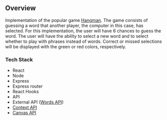 ## Overview

Implementation of the popular game [Hangman](https://en.wikipedia.org/wiki/Hangman_(game)). The game consists of guessing a word that another player, the computer in this case, has selected. For this implementation, the user will have 6 chances to guess the word. The user will have the ability to select a new word and to select whether to play with phrases instead of words. Correct or missed selections will be displayed with the green or red colors, respectively.


### Tech Stack
- React
- Node
- Express
- Express router
- React Hooks
- API
- External API ([Words API](https://www.wordsapi.com/))
- [Context API](https://react.dev/learn/passing-data-deeply-with-context)
- [Canvas API](https://developer.mozilla.org/en-US/docs/Web/API/Canvas_API)
